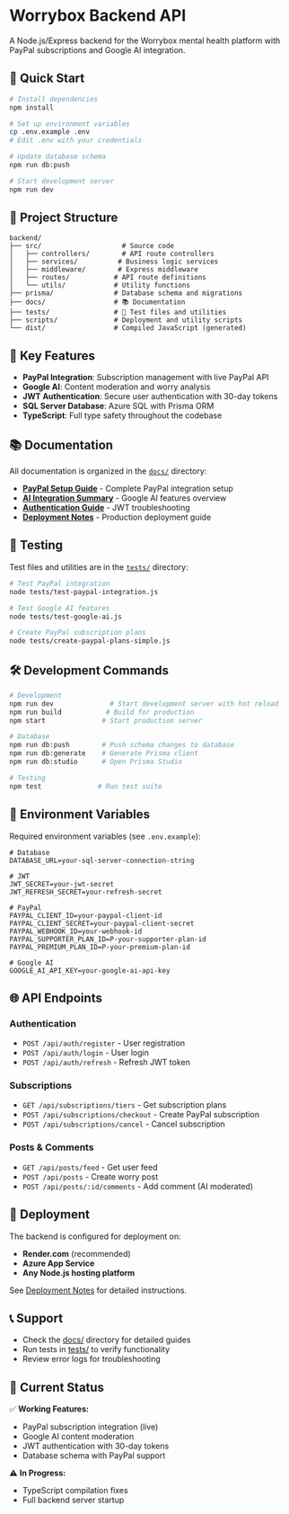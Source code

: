 # Worrybox Backend API

A Node.js/Express backend for the Worrybox mental health platform with PayPal subscriptions and Google AI integration.

## 🚀 Quick Start

```bash
# Install dependencies
npm install

# Set up environment variables
cp .env.example .env
# Edit .env with your credentials

# Update database schema
npm run db:push

# Start development server
npm run dev
```

## 📁 Project Structure

```
backend/
├── src/                    # Source code
│   ├── controllers/        # API route controllers
│   ├── services/          # Business logic services
│   ├── middleware/        # Express middleware
│   ├── routes/           # API route definitions
│   └── utils/            # Utility functions
├── prisma/               # Database schema and migrations
├── docs/                 # 📚 Documentation
├── tests/                # 🧪 Test files and utilities
├── scripts/              # Deployment and utility scripts
└── dist/                 # Compiled JavaScript (generated)
```

## 🔧 Key Features

- **PayPal Integration**: Subscription management with live PayPal API
- **Google AI**: Content moderation and worry analysis
- **JWT Authentication**: Secure user authentication with 30-day tokens
- **SQL Server Database**: Azure SQL with Prisma ORM
- **TypeScript**: Full type safety throughout the codebase

## 📚 Documentation

All documentation is organized in the [`docs/`](./docs/) directory:

- **[PayPal Setup Guide](./docs/PAYPAL_SETUP_GUIDE.md)** - Complete PayPal integration setup
- **[AI Integration Summary](./docs/AI_INTEGRATION_SUMMARY.md)** - Google AI features overview
- **[Authentication Guide](./docs/AUTH_DEBUGGING_GUIDE.md)** - JWT troubleshooting
- **[Deployment Notes](./docs/DEPLOYMENT_NOTES.md)** - Production deployment guide

## 🧪 Testing

Test files and utilities are in the [`tests/`](./tests/) directory:

```bash
# Test PayPal integration
node tests/test-paypal-integration.js

# Test Google AI features
node tests/test-google-ai.js

# Create PayPal subscription plans
node tests/create-paypal-plans-simple.js
```

## 🛠 Development Commands

```bash
# Development
npm run dev              # Start development server with hot reload
npm run build           # Build for production
npm start              # Start production server

# Database
npm run db:push        # Push schema changes to database
npm run db:generate    # Generate Prisma client
npm run db:studio      # Open Prisma Studio

# Testing
npm test              # Run test suite
```

## 🔑 Environment Variables

Required environment variables (see `.env.example`):

```env
# Database
DATABASE_URL=your-sql-server-connection-string

# JWT
JWT_SECRET=your-jwt-secret
JWT_REFRESH_SECRET=your-refresh-secret

# PayPal
PAYPAL_CLIENT_ID=your-paypal-client-id
PAYPAL_CLIENT_SECRET=your-paypal-client-secret
PAYPAL_WEBHOOK_ID=your-webhook-id
PAYPAL_SUPPORTER_PLAN_ID=P-your-supporter-plan-id
PAYPAL_PREMIUM_PLAN_ID=P-your-premium-plan-id

# Google AI
GOOGLE_AI_API_KEY=your-google-ai-api-key
```

## 🌐 API Endpoints

### Authentication

- `POST /api/auth/register` - User registration
- `POST /api/auth/login` - User login
- `POST /api/auth/refresh` - Refresh JWT token

### Subscriptions

- `GET /api/subscriptions/tiers` - Get subscription plans
- `POST /api/subscriptions/checkout` - Create PayPal subscription
- `POST /api/subscriptions/cancel` - Cancel subscription

### Posts & Comments

- `GET /api/posts/feed` - Get user feed
- `POST /api/posts` - Create worry post
- `POST /api/posts/:id/comments` - Add comment (AI moderated)

## 🚀 Deployment

The backend is configured for deployment on:

- **Render.com** (recommended)
- **Azure App Service**
- **Any Node.js hosting platform**

See [Deployment Notes](./docs/DEPLOYMENT_NOTES.md) for detailed instructions.

## 📞 Support

- Check the [docs/](./docs/) directory for detailed guides
- Run tests in [tests/](./tests/) to verify functionality
- Review error logs for troubleshooting

## 🎯 Current Status

✅ **Working Features:**

- PayPal subscription integration (live)
- Google AI content moderation
- JWT authentication with 30-day tokens
- Database schema with PayPal support

⚠️ **In Progress:**

- TypeScript compilation fixes
- Full backend server startup
